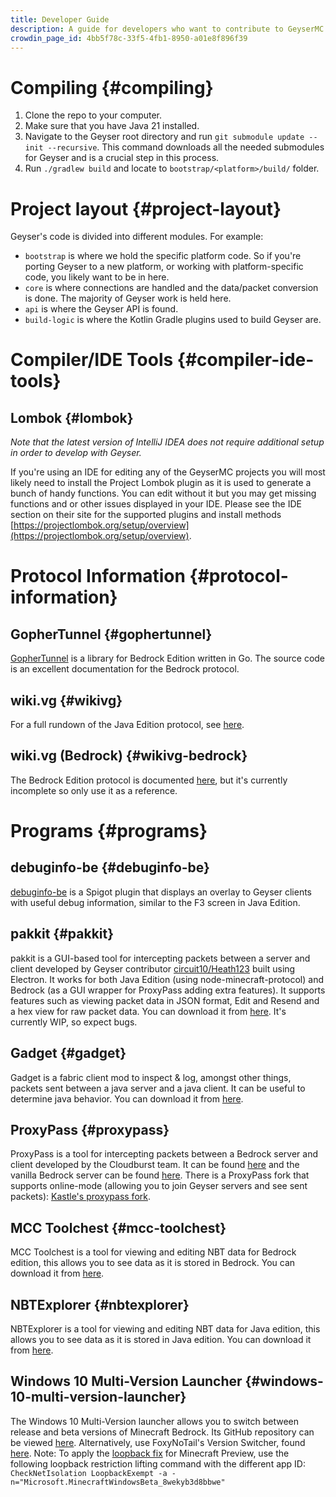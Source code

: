 ```yaml
---
title: Developer Guide
description: A guide for developers who want to contribute to GeyserMC projects.
crowdin_page_id: 4bb5f78c-33f5-4fb1-8950-a01e8f896f39
---
```


# Compiling {#compiling}
1. Clone the repo to your computer.
2. Make sure that you have Java 21 installed.
3. Navigate to the Geyser root directory and run `git submodule update --init --recursive`. This command downloads all the needed submodules for Geyser and is a crucial step in this process.
4. Run `./gradlew build` and locate to `bootstrap/<platform>/build/` folder.

# Project layout {#project-layout}

Geyser's code is divided into different modules. For example:

- `bootstrap` is where we hold the specific platform code. So if you're porting Geyser to a new platform, or working with platform-specific code, you likely want to be in here.
- `core` is where connections are handled and the data/packet conversion is done. The majority of Geyser work is held here.
- `api` is where the Geyser API is found.
- `build-logic` is where the Kotlin Gradle plugins used to build Geyser are.

# Compiler/IDE Tools {#compiler-ide-tools}

## Lombok {#lombok}

*Note that the latest version of IntelliJ IDEA does not require additional setup in order to develop with Geyser.*

If you're using an IDE for editing any of the GeyserMC projects you will most likely need to install the Project Lombok plugin as it is used to generate a bunch of handy functions. 
You can edit without it but you may get missing functions and or other issues displayed in your IDE. Please see the IDE section on their site for the supported plugins and install methods [https://projectlombok.org/setup/overview](https://projectlombok.org/setup/overview).

# Protocol Information {#protocol-information}

## GopherTunnel {#gophertunnel}
[GopherTunnel](https://github.com/Sandertv/gophertunnel/tree/master/minecraft/protocol/packet) is a library for Bedrock Edition written in Go. The source code is an excellent documentation for the Bedrock protocol.

## wiki.vg {#wikivg}
For a full rundown of the Java Edition protocol, see [here](https://wiki.vg/Protocol).

## wiki.vg (Bedrock) {#wikivg-bedrock}
The Bedrock Edition protocol is documented [here](https://wiki.vg/Bedrock_Protocol), but it's currently incomplete so only use it as a reference.

# Programs {#programs}

## debuginfo-be {#debuginfo-be}
[debuginfo-be](https://github.com/Heath123/debuginfo-be) is a Spigot plugin that displays an overlay to Geyser clients with useful debug information, similar to the F3 screen in Java Edition.

## pakkit {#pakkit}
pakkit is a GUI-based tool for intercepting packets between a server and client developed by Geyser contributor [circuit10/Heath123](https://github.com/Heath123/) built using Electron. It works for both Java Edition (using node-minecraft-protocol) and Bedrock (as a GUI wrapper for ProxyPass adding extra features). It supports features such as viewing packet data in JSON format, Edit and Resend and a hex view for raw packet data. You can download it from [here](https://github.com/Heath123/pakkit/releases/). It's currently WIP, so expect bugs.

## Gadget {#gadget}
Gadget is a fabric client mod to inspect & log, amongst other things, packets sent between a java server and a java client. It can be useful to determine java behavior.
You can download it from [here](https://modrinth.com/mod/gadget).

## ProxyPass {#proxypass}
ProxyPass is a tool for intercepting packets between a Bedrock server and client developed by the Cloudburst team. It can be found [here](https://github.com/CloudburstMC/ProxyPass) and the vanilla Bedrock server can be found [here](https://www.minecraft.net/download/server/bedrock/).
There is a ProxyPass fork that supports online-mode (allowing you to join Geyser servers and see sent packets): [Kastle's proxypass fork](https://github.com/Kas-tle/ProxyPass/).

## MCC Toolchest {#mcc-toolchest}
MCC Toolchest is a tool for viewing and editing NBT data for Bedrock edition, this allows you to see data as it is stored in Bedrock. You can download it from [here](https://mcctoolchest.weebly.com/).

## NBTExplorer {#nbtexplorer}
NBTExplorer is a tool for viewing and editing NBT data for Java edition, this allows you to see data as it is stored in Java edition. You can download it from [here](https://github.com/jaquadro/NBTExplorer/releases).

## Windows 10 Multi-Version Launcher {#windows-10-multi-version-launcher}
The Windows 10 Multi-Version launcher allows you to switch between release and beta versions of Minecraft Bedrock. Its GitHub repository can be viewed [here](https://github.com/MCMrARM/mc-w10-version-launcher/).
Alternatively, use FoxyNoTail's Version Switcher, found [here](https://foxynotail.com/software/mcbe-switcher).
Note: To apply the [loopback fix](/wiki/geyser/fixing-unable-to-connect-to-world#windows-1011) for Minecraft Preview, use the following loopback restriction lifting command with the different app ID: `CheckNetIsolation LoopbackExempt -a -n="Microsoft.MinecraftWindowsBeta_8wekyb3d8bbwe"`
